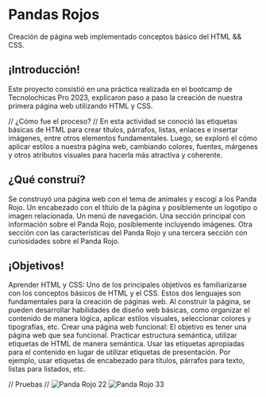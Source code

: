 # Pandas Rojos
Creación de página web implementado conceptos básico del HTML &amp;&amp; CSS.

## ¡Introducción!
Este proyecto consistió en una práctica realizada en el bootcamp de Tecnolochicas Pro 2023, explicaron paso a paso la creación de nuestra primera página web utilizando HTML y CSS.

// ¿Cómo fue el proceso? // 
En esta actividad se conoció las etiquetas básicas de HTML para crear títulos, párrafos, listas, enlaces e insertar imágenes, entre otros elementos fundamentales. Luego, se exploró el cómo aplicar estilos a nuestra página web, cambiando colores, fuentes, márgenes y otros atributos visuales para hacerla más atractiva y coherente.

## ¿Qué construí?
Se construyó una página web con el tema de animales y escogí a los Panda Rojo. Un encabezado con el título de la página y posiblemente un logotipo o imagen relacionada. Un menú de navegación. Una sección principal con información sobre el Panda Rojo, posiblemente incluyendo imágenes. Otra sección con las características del Panda Rojo y una tercera sección con curiosidades sobre el Panda Rojo.


## ¡Objetivos!
Aprender HTML y CSS: Uno de los principales objetivos es familiarizarse con los conceptos básicos de HTML y el CSS. Estos dos lenguajes son fundamentales para la creación de páginas web. Al construir la página, se pueden desarrollar habilidades de diseño web básicas, como organizar el contenido de manera lógica, aplicar estilos visuales, seleccionar colores y tipografías, etc. Crear una página web funcional: El objetivo es tener una página web que sea funcional. Practicar estructura semántica, utilizar etiquetas de HTML de manera semántica. Usar las etiquetas apropiadas para el contenido en lugar de utilizar etiquetas de presentación. Por ejemplo, usar etiquetas de encabezado para títulos, párrafos para texto, listas para listados, etc.

// Pruebas //
![Panda Rojo 22](https://github.com/samantha09s/PandaRojo/assets/140031528/199e7f1a-1f65-4f01-8a13-8c06b632ea5c)
![Panda Rojo 33](https://github.com/samantha09s/PandaRojo/assets/140031528/10c33717-62c6-4901-bb5f-834230c4dcdc)
